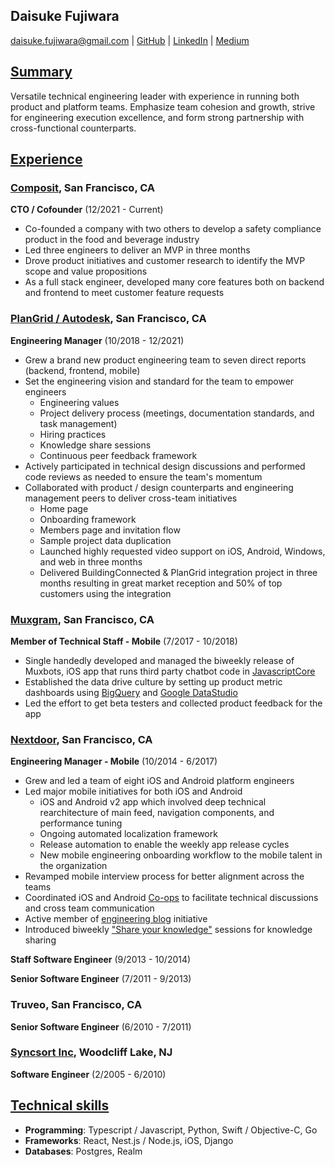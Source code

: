 ## Daisuke Fujiwara
<daisuke.fujiwara@gmail.com> |
[GitHub](https://github.com/dfujiwara) |
[LinkedIn](https://www.linkedin.com/in/daisukefujiwara/) |
[Medium](https://medium.com/@daisuke.fujiwara)

## <u>Summary</u>
Versatile technical engineering leader with experience in running both product and platform teams. Emphasize team cohesion and growth, strive for engineering execution excellence, and form strong partnership with cross-functional counterparts.

## <u>Experience</u>

###  [Composit](https://composit.carrd.co), San Francisco, CA
__CTO / Cofounder__ (12/2021 - Current)
  - Co-founded a company with two others to develop a safety compliance product in the food and beverage industry
  - Led three engineers to deliver an MVP in three months
  - Drove product initiatives and customer research to identify the MVP scope and value propositions
  - As a full stack engineer, developed many core features both on backend and frontend to meet customer feature requests

###  [PlanGrid / Autodesk](https://plangrid.com), San Francisco, CA
__Engineering Manager__ (10/2018 - 12/2021)
  - Grew a brand new product engineering team to seven direct reports (backend, frontend, mobile)
  - Set the engineering vision and standard for the team to empower engineers
    - Engineering values
    - Project delivery process (meetings, documentation standards, and task management)
    - Hiring practices
    - Knowledge share sessions
    - Continuous peer feedback framework
  - Actively participated in technical design discussions and performed code reviews as needed to ensure the team's momentum
  - Collaborated with product / design counterparts and engineering management peers to deliver cross-team initiatives
    - Home page
    - Onboarding framework
    - Members page and invitation flow
    - Sample project data duplication
    - Launched highly requested video support on iOS, Android, Windows, and web in three months
    - Delivered BuildingConnected & PlanGrid integration project in three months resulting in great market reception and 50% of top customers using the integration

###  [Muxgram](https://muxgram.com), San Francisco, CA
__Member of Technical Staff - Mobile__ (7/2017 - 10/2018)
  - Single handedly developed and managed the biweekly release of Muxbots, iOS app that runs third party chatbot code in [JavascriptCore](https://developer.apple.com/documentation/javascriptcore)
  - Established the data drive culture by setting up product metric dashboards using [BigQuery](https://cloud.google.com/bigquery/) and [Google DataStudio](https://datastudio.google.com/)
  - Led the effort to get beta testers and collected product feedback for the app

###  [Nextdoor](https://nextdoor.com), San Francisco, CA
__Engineering Manager - Mobile__ (10/2014 - 6/2017)
  - Grew and led a team of eight iOS and Android platform engineers
  - Led major mobile initiatives for both iOS and Android
    - iOS and Android v2 app which involved deep technical rearchitecture of main feed, navigation components, and performance tuning
    - Ongoing automated localization framework
    - Release automation to enable the weekly app release cycles
    - New mobile engineering onboarding workflow to the mobile talent in the organization
  - Revamped mobile interview process for better alignment across the teams
  - Coordinated iOS and Android [Co-ops](https://engblog.nextdoor.com/co-ops-at-nextdoor-e0d64c2830b2) to facilitate technical discussions and cross team communication
  - Active member of [engineering blog](https://engblog.nextdoor.com) initiative
  - Introduced biweekly ["Share your knowledge"](https://engblog.nextdoor.com/share-your-knowledge-98119b4f7c4b) sessions for knowledge sharing

__Staff Software Engineer__ (9/2013 - 10/2014)

__Senior Software Engineer__ (7/2011 - 9/2013)

### Truveo, San Francisco, CA
__Senior Software Engineer__ (6/2010 - 7/2011)

### [Syncsort Inc](https://www.syncsort.com), Woodcliff Lake, NJ
__Software Engineer__ (2/2005 - 6/2010)

## <u>Technical skills</u>
- __Programming__: Typescript / Javascript, Python, Swift / Objective-C, Go
- __Frameworks__: React, Nest.js / Node.js, iOS, Django
- __Databases__: Postgres, Realm
